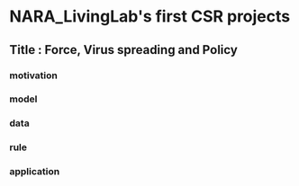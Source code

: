# NARA_LivingLab's first CSR projects


## Title : Force, Virus spreading and Policy

### motivation

### model

### data

### rule

### application




